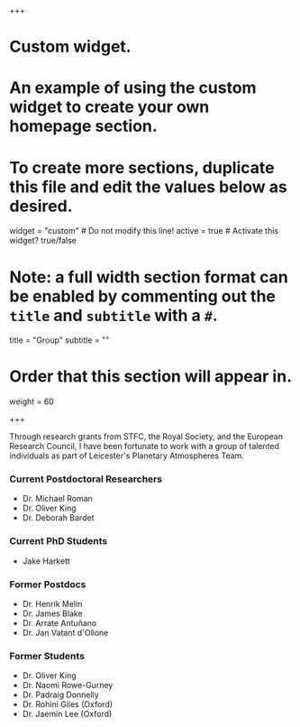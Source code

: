 +++
# Custom widget.
# An example of using the custom widget to create your own homepage section.
# To create more sections, duplicate this file and edit the values below as desired.
widget = "custom"  # Do not modify this line!
active = true  # Activate this widget? true/false

# Note: a full width section format can be enabled by commenting out the `title` and `subtitle` with a `#`.
title = "Group"
subtitle = ""

# Order that this section will appear in.
weight = 60

+++

Through research grants from STFC, the Royal Society, and the European Research Council, I have been fortunate to work with a group of talented individuals as part of Leicester's Planetary Atmospheres Team.

### Current Postdoctoral Researchers
* Dr. Michael Roman
* Dr. Oliver King
* Dr. Deborah Bardet

### Current PhD Students
* Jake Harkett

### Former Postdocs
* Dr. Henrik Melin
* Dr. James Blake
* Dr. Arrate Antuñano
* Dr. Jan Vatant d'Ollone

### Former Students
* Dr. Oliver King
* Dr. Naomi Rowe-Gurney
* Dr. Padraig Donnelly
* Dr. Rohini Giles (Oxford)
* Dr. Jaemin Lee (Oxford)
